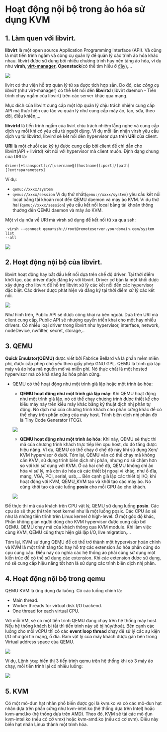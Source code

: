 # Hoạt động nội bộ trong ảo hóa sử dụng KVM

## 1. Làm quen với libvirt.
**libvirt** là một open source Application
Programming Interface (API). Và cũng là một tiến trình ngầm và công cụ quản lý để quản lý các trình ảo hóa khác nhau. libvirt được sử dụng bởi nhiều chương trình hay nền tảng ảo hóa, ví dụ như **virsh**, [**virt-manager**](http://virt-manager.org/), **Openstack**(có thể tìm hiểu ở [đây](https://github.com/hungnt1/Openstack_Research)),...

![](https://i.imgur.com/68FrnQL.png)

livirt có thư viện hỗ trợ quản lý từ xa được tích hợp sẵn. Do đó, các *công cụ libvirt* (như virt-manager) có thể kết nối đến **libvirtd** (libvirt daemon - Tiến trình chạy ngầm của libvirt) trên các server khác qua mạng.

Mục đích của libvirt cung cấp một lớp quản lý chịu trách nhiệm cung cấp API mà thực hiện các tác vụ quản lý như cung cấp máy ảo, tạo, sửa, theo dõi, điều khiển,... 

**libvirtd** là tiến trình ngầm của livirt chịu trách nhiệm lắng nghe và cung cấp dịch vụ mỗi khi có yêu cầu từ người dùng. Ví dụ mỗi lần nhận virsh yêu cầu dịch vụ từ libvirtd, libvird sẽ kết nối đến hypervisor dựa trên **URI** của client.

**URI** là một chuỗi các ký tự được cung cấp bởi client để chỉ dẫn cho libvirt(API + livirtd) kết nối với hypervisor mà client muốn. Định dạng chung của URI là:
```
driver[+transport]://[username@][hostname][:port]/[path]
[?extraparameters]
```
Ví dụ:
- `qemu://xxxx/system`
- `qemu://xxxx/session`
Ví dụ thứ nhất(`qemu://xxxx/system`) yêu cầu kết nối local bằng tài khoản root đến QEMU daemon và máy ảo KVM. Ví dụ thứ hai (`qemu://xxxx/session`) yêu cầu kết nối local bằng tài khoản thông thường đến QEMU daemon và máy ảo KVM.

Một ví dụ nữa về URI mà virsh sử dụng để kết nối từ xa qua ssh:
```
 virsh --connect qemu+ssh://root@remoteserver.yourdomain.com/system list
--all
```

![](https://i.imgur.com/DA9VDvA.png)

## 2. Hoạt động nội bộ của libvirt.
libvirt hoạt động hay bắt đầu kết nối dựa trên chế độ driver. Tại thời điểm khởi tạo, các driver được đăng ký với libvirt. Driver cơ bản là một khối được xây dựng cho libvirt để hỗ trợ libvirt xử lý các kết nối đến các hypervisor đặc biệt. Các driver được phát hiện và đăng ký tại thời điểm xử lý các kết nối.

![](https://i.imgur.com/HadQCvS.png)

Như hình trên, Public API sẽ được công khai ra bên ngoài. Dựa trên URI mà client cung cấp, Public API sẽ nhượng quyền triển khai cho một hay nhiều drivers. Có nhiều loại driver trong libvirt như hypervisor, interface, network, nodeDevice, nwfilter, secret, storage,..



## 3. QEMU
**Quick Emulator(QEMU)** được viết bởi Fabrice Bellard và là phần mềm miễn phí, được cấp phép chủ yếu theo giấy phép GNU GPL.
QEMU là trình giả lập máy và ảo hóa mã nguồn mở và miễn phí. Nó thực chất là một hosted hypervisor mà có khả năng ảo hóa phần cứng.
- QEMU có thể hoạt động như một trình giả lập hoặc một trình ảo hóa:
    - **QEMU hoạt động như một trình giả lập máy**: Khi QEMU hoạt động như một trình giả lập, nó có thể chạy chương trình được thiết kế cho kiểu máy này trên kiểu máy khác bằng kỹ thuật dịch nhị phân tự động. Nó dịch mã của chương trình khách cho phần cứng khác để có thể chạy trên phần cứng của máy host. Trình biên dịch nhị phân đó là Tiny Code Generator (TCG).

    ![](https://i.imgur.com/3vnLLDp.png)

    - **QEMU hoạt động như một trình ảo hóa**: Khi này, QEMU sẽ thực thi mã của chương trình khách trực tiếp lên cpu host, do đó tăng được hiệu năng. Ví dụ, QEMU có thể chạy ở chế độ này khi sử dụng Xen/ KVM hypervisor ở dưới. Tóm lại, QEMU vẫn có thể chạy mà không cần KVM, sử dụng trình biên dịch nhị phân, nhưng nó sẽ chậm hơn so với khi sử dụng với KVM. Ở cả hai chế độ, QEMU không chỉ ảo hóa vi sử lý, mà còn ảo hóa cả các thiết bị ngoại vi khác, như ổ đĩa, mạng, VGA, PCI, serial, usb,... Bên cạnh giả lập các thiết bị I/O, khi hoạt động với KVM, QEMU_KVM tạo và khởi tạo các máy ảo. Nó cũng khởi tạo cả các luồng **posix** cho mỗi CPU ảo cho khách.

    ![](https://i.imgur.com/4D5jzFk.png)

Để thực thi mã của khách trên CPU vật lý, QEMU sử dụng luồng **posix**. Các cpu ảo sẽ thực thi trên host kernel như là một luồng posix. Các CPU ảo sẽ như là những tiến trình trên Linux kernel ở high-level. Ở một góc độ khác, Phần không gian người dùng cho KVM hypervisor được cung cấp bởi QEMU. QEMU chạy mã của khách thông qua KVM module. Khi làm việc cùng KVM, QEMU cũng thực hiện giả lập I/O, live migration,...

Tóm lại, KVM sử dụng QEMU để có thể trở thành một hypervisor hoàn chỉnh và KVM là một trình tăng tốc hay hỗ trợ các extension ảo hóa phần cứng do cpu cung cấp. Điều này có nghĩa các hệ thống ảo phải cùng sử dụng một kiến trúc để có thể sử dụng các extension. Khi các extension được sử dụng, nó sẽ cung cấp hiệu năng tốt hơn là sử dụng các trình biên dịch nhị phân.

## 4. Hoạt động nội bộ trong qemu

QEMU KVM là ứng dụng đa luồng. Có các luồng chính là:
- Main thread.
- Worker threads for virtual disk I/O backend.
- One thread for each virtual CPU.

Với mỗi VM, sẽ có một tiến trình QEMU đang chạy trên hệ thống máy host. Nếu hệ thống khách bị tắt thì tiến trình này sẽ bị hủy/thoát. Bên cạnh các luồng cho mỗi vCPU thì có các **event loop thread** chạy để sử lý các sự kiện I/O như gói tin mạng, ổ đĩa. Ram vật lý của máy khách được gán bên trong Virtual address space của QEMU.

![](https://i.imgur.com/kInGqOk.png)

Ví dụ, Lệnh `htop` hiển thị 3 tiến trình qemu trên hệ thống khi có 3 máy ảo chạy, mỗi tiến trình lại có nhiều luồng:

![](https://i.imgur.com/re8r3nH.png)

## 5. KVM
Có một mô-đun hạt nhân phổ biến được gọi là kvm.ko và có các mô-đun hạt nhân dựa trên phần cứng như kvm-intel.ko (hệ thống dựa trên Intel) hoặc kvm-amd.ko (hệ thống dựa trên AMD). Theo đó, KVM sẽ tải các mô đun kvm-intel.ko (nếu có cờ vmx) hoặc kvm-amd.ko (nếu có cờ svm). Điều này biến hạt nhân Linux thành một trình hóa.